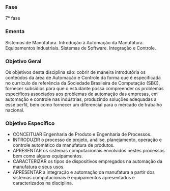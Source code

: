 ### Fase
7° fase

### Ementa
Sistemas de Manufatura. Introdução à Automação da Manufatura. Equipamentos Industriais. Sistemas de Software. Integração e Controle.

### Objetivo Geral
Os objetivos desta disciplina são: cobrir de maneira introdutória os conteúdos da área de Automação e Controle da forma
que é especificada no currículo de referência da Sociedade Brasileira de Computação (SBC), fornecer subsídios para que o
estudante possa compreender os problemas específicos associados aos problemas de automação das empresas, em
automação e controle nas indústrias, produzindo soluções adequadas a esse perfil, bem como fornecer um diferencial para o
mercado de trabalho nacional.

### Objetivo Específico
- CONCEITUAR Engenharia de Produto e Engenharia de Processos.
- INTRODUZIR o processo de projeto, análise, planejamento, operação e controle automático da manufatura de produtos.
- APRESENTAR os sistemas computacionais envolvidos nestes processos bem como alguns equipamentos.
- CARACTERIZAR os tipos de dispositivos empregados na automação da manufatura e seus usos.
- APRESENTAR a integração e automação da manufatura a partir dos sistemas computacionais e equipamentos apresentados
e caracterizados na disciplina.
